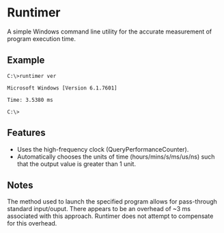 # Runtimer

A simple Windows command line utility for the accurate measurement of program execution time.

## Example

```
C:\>runtimer ver

Microsoft Windows [Version 6.1.7601]

Time: 3.5380 ms

C:\>
```

## Features

* Uses the high-frequency clock (QueryPerformanceCounter).
* Automatically chooses the units of time (hours/mins/s/ms/us/ns) such that the output value is greater than 1 unit.

## Notes

The method used to launch the specified program allows for pass-through standard input/ouput. There appears to be an overhead of ~3 ms associated with this approach. Runtimer does not attempt to compensate for this overhead.


